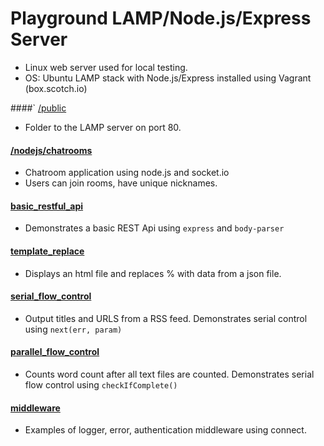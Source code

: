 Playground LAMP/Node.js/Express Server
=================
* Linux web server used for local testing.
* OS: Ubuntu LAMP stack with Node.js/Express installed using Vagrant (box.scotch.io)


####` [/public](/public/)
* Folder to the LAMP server on port 80.

#### [/nodejs/chatrooms](/nodejs/chatrooms/)
* Chatroom application using node.js and socket.io
* Users can join rooms, have unique nicknames.

#### [basic_restful_api](/nodejs/examples/restful_api)
* Demonstrates a basic REST Api using ```express``` and ```body-parser```

#### [template_replace](/nodejs/examples/template_replace/)
* Displays an html file and replaces % with data from a json file.

#### [serial_flow_control](/nodejs/examples/serial_flow_control)
* Output titles and URLS from a RSS feed. Demonstrates serial control using ```next(err, param)```

#### [parallel_flow_control](/nodejs/examples/parallel_flow_control)
* Counts word count after all text files are counted. Demonstrates serial flow control using ```checkIfComplete()```

#### [middleware](/nodejs/examples/middleware)
* Examples of logger, error, authentication middleware using connect.